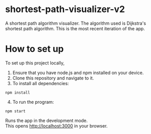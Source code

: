 # shortest-path-visualizer-v2

A shortest path algorithm visualizer. The algorithm used is Dijkstra's shortest path algorithm. This is the most recent iteration of the app.

# How to set up

To set up this project locally,

1. Ensure that you have node.js and npm installed on your device.
2. Clone this repository and navigate to it.
3. To install all dependencies:

```
npm install
```

4. To run the program:

```
npm start
```

Runs the app in the development mode.<br />
This opens [http://localhost:3000](http://localhost:3000) in your browser.
